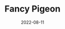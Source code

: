 ---
title: Fancy Pigeon
id: fancy-pigeon
resolution: 3265x4898
date: 2022-08-11
camera: Canon EOS 550D
lens: Canon EF-S 18-55mm f/3.5-5.6 III
iso: 200
focalLength: 49mm
shutterSpeed: 1/200
aperture: f/5.6
---